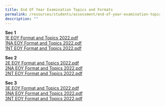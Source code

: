 ```yaml
---
title: End Of Year Examination Topics and Formats
permalink: /resources/students/assessment/end-of-year-examination-topics-and-formats/
description: ""
---
```

**Sec 1**  
[1E EOY Format and Topics 2022.pdf](https://xinminsec-moe-edu-sg-admin.cwp.sg/qql/slot/u505/2021/Resources/Students/Exam%20Schedule/1E%20EOY%20Format%20and%20Topics%202022.pdf)  <br>
[1NA EOY Format and Topics 2022.pdf](https://xinminsec-moe-edu-sg-admin.cwp.sg/qql/slot/u505/2021/Resources/Students/Exam%20Schedule/1NA%20EOY%20Format%20and%20Topics%202022.pdf)  <br>
[1NT EOY Format and Topics 2022.pdf](https://xinminsec-moe-edu-sg-admin.cwp.sg/qql/slot/u505/2021/Resources/Students/Exam%20Schedule/1NT%20EOY%20Format%20and%20Topics%202022.pdf)  

**Sec 2** <br>
[2E EOY Format and Topics 2022.pdf](https://xinminsec-moe-edu-sg-admin.cwp.sg/qql/slot/u505/2021/Resources/Students/Exam%20Schedule/2E%20EOY%20Format%20and%20Topics%202022.pdf)  <br>
[2NA EOY Format and Topics 2022.pdf](https://xinminsec-moe-edu-sg-admin.cwp.sg/qql/slot/u505/2021/Resources/Students/Exam%20Schedule/2NA%20EOY%20Format%20and%20Topics%202022.pdf)<br>
[2NT EOY Format and Topics 2022.pdf](https://xinminsec-moe-edu-sg-admin.cwp.sg/qql/slot/u505/2021/Resources/Students/Exam%20Schedule/2NT%20EOY%20Format%20and%20Topics%202022.pdf)  

**Sec 3** <br>
[3E EOY Format and Topics 2022.pdf](https://xinminsec-moe-edu-sg-admin.cwp.sg/qql/slot/u505/2021/Resources/Students/Exam%20Schedule/3E%20EOY%20Format%20and%20Topics%202022.pdf)  <br>
[3NA EOY Format and Topics 2022.pdf](https://xinminsec-moe-edu-sg-admin.cwp.sg/qql/slot/u505/2021/Resources/Students/Exam%20Schedule/3NA%20EOY%20Format%20and%20Topics%202022.pdf)<br>
[3NT EOY Format and Topics 2022.pdf](https://xinminsec-moe-edu-sg-admin.cwp.sg/qql/slot/u505/2021/Resources/Students/Exam%20Schedule/3NT%20EOY%20Format%20and%20Topics%202022.pdf)